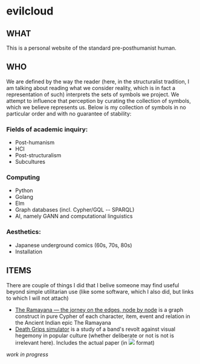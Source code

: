 # evilcloud

## WHAT

This is a personal website of the standard pre-posthumanist human.

## WHO

We are defined by the way the reader (here, in the structuralist tradition, I am talking about reading what we consider reality, which is in fact a representation of such) interprets the sets of symbols we project. We attempt to influence that perception by curating the collection of symbols, which we believe represents us. Below is my collection of symbols in no particular order and with no guarantee of stability:

### Fields of academic inquiry:

- Post-humanism
- HCI
- Post-structuralism
- Subcultures

### Computing

- Python
- Golang
- Elm
- Graph databases (incl. Cypher/GQL -- SPARQL)
- AI, namely GANN and computational linguistics

### Aesthetics:

- Japanese underground comics (60s, 70s, 80s)
- Installation

## ITEMS

There are couple of things I did that I belive someone may find useful beyond simple utilitarian use (like some software, which I also did, but links to which I will not attach)

- [The Ramayana — the jorney on the edges, node by node](https://github.com/evilcloud/The_Ramayana) is a graph construct in pure Cypher of each character, item, event and relation in the Ancient Indian epic The Ramayana
- [Death Grips simulator](https://github.com/evilcloud/Death-Grips-simulator) is a study of a band's revolt against visual hegemony in popular culture (whether deliberate or not is not is irrelevant here). Includes the actual paper (in <img src="https://render.githubusercontent.com/render/math?math=\LaTeX"> format)

_work in progress_
